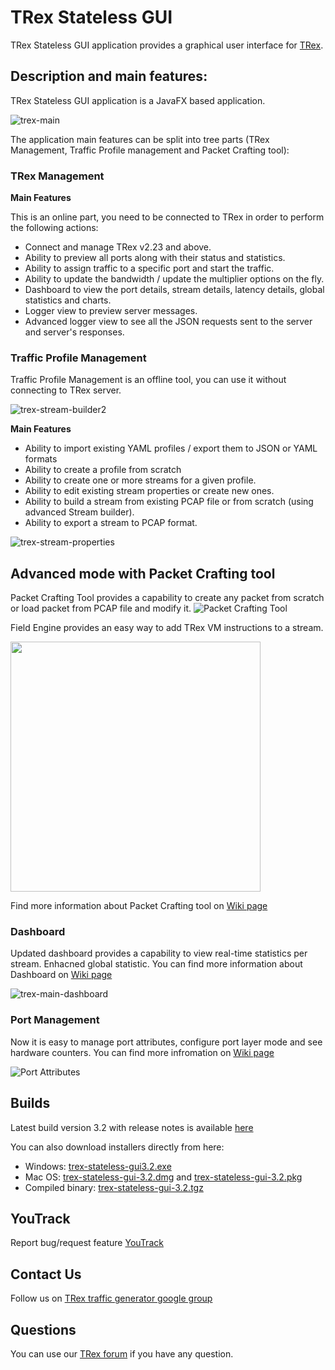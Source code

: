 # TRex Stateless GUI

TRex Stateless GUI application provides a graphical user interface for [TRex](https://trex-tgn.cisco.com/ "TRex").

## Description and main features:

TRex Stateless GUI application is a JavaFX based application.

![trex-main](https://cloud.githubusercontent.com/assets/11919839/25692283/8071acc2-30cb-11e7-9c98-ebd9bcbbce0e.png)

The application main features can be split into tree parts (TRex Management, Traffic Profile management and Packet Crafting tool):

### TRex Management

**Main Features**

This is an online part, you need to be connected to TRex in order to perform the following actions:

- Connect and manage TRex v2.23 and above.
- Ability to preview all ports along with their status and statistics.
- Ability to assign traffic to a specific port and start the traffic.
- Ability to update the bandwidth / update the multiplier options on the fly.
- Dashboard to view the port details, stream details, latency details, global statistics and charts.
- Logger view to preview server messages.
- Advanced logger view to see all the JSON requests sent to the server and server's responses.

### Traffic Profile Management

Traffic Profile Management is an offline tool, you can use it without connecting to TRex server.

![trex-stream-builder2](https://cloud.githubusercontent.com/assets/11919839/25692282/806f5954-30cb-11e7-853d-bda585ce2d9d.png)

**Main Features**

- Ability to import existing YAML profiles / export them to JSON or YAML formats
- Ability to create a profile from scratch
- Ability to create one or more streams for a given profile.
- Ability to edit existing stream properties or create new ones.
- Ability to build a stream from existing PCAP file or from scratch (using advanced Stream builder).
- Ability to export a stream to PCAP format.

![trex-stream-properties](https://cloud.githubusercontent.com/assets/11919839/25692285/8076aa92-30cb-11e7-9931-61fea6d6fb48.png)

## Advanced mode with Packet Crafting tool
Packet Crafting Tool provides a capability to create any packet from scratch or load packet from PCAP file and modify it.
![Packet Crafting Tool](https://raw.githubusercontent.com/kisel/trex-packet-editor-gui/master/docs/trex-packet-editor-main-dlg.png)

Field Engine provides an easy way to add TRex VM instructions to a stream.

<img src="https://cloud.githubusercontent.com/assets/2825175/20897636/b69ef016-bb55-11e6-8d7e-0e68c3c22311.png" width="400">

Find more information about Packet Crafting tool on [Wiki page](https://github.com/cisco-system-traffic-generator/trex-stateless-gui/wiki#packet-editor)
 
### Dashboard

Updated dashboard provides a capability to view real-time statistics per stream. Enhacned global statistic. You can find more information about Dashboard on [Wiki page](https://github.com/cisco-system-traffic-generator/trex-stateless-gui/wiki#dashboard)

![trex-main-dashboard](https://cloud.githubusercontent.com/assets/11919839/25692284/8073163e-30cb-11e7-8f2d-f442c44993c1.png)

### Port Management
 
Now it is easy to manage port attributes, configure port layer mode and see hardware counters. You can find more infromation on [Wiki page](https://github.com/cisco-system-traffic-generator/trex-stateless-gui/wiki#port-management)

![Port Attributes](https://cloud.githubusercontent.com/assets/2825175/25737935/93aaad6e-31a4-11e7-8d27-b51b3dd3d8c2.png)

##  Builds 

Latest build version 3.2 with release notes is available [here](https://github.com/cisco-system-traffic-generator/trex-stateless-gui/releases/tag/v3.2)

You can also download installers directly from here:
 - Windows: [trex-stateless-gui3.2.exe](https://github.com/cisco-system-traffic-generator/trex-stateless-gui/releases/download/v3.2/trex-stateless-gui3.2.exe)
 - Mac OS: [trex-stateless-gui-3.2.dmg](https://github.com/cisco-system-traffic-generator/trex-stateless-gui/releases/download/v3.2/trex-stateless-gui-3.2.dmg) and [trex-stateless-gui-3.2.pkg](https://github.com/cisco-system-traffic-generator/trex-stateless-gui/releases/download/v3.2/trex-stateless-gui-3.2.pkg)
 - Compiled binary: [trex-stateless-gui-3.2.tgz](https://github.com/cisco-system-traffic-generator/trex-stateless-gui/releases/download/v3.2/trex-stateless-gui-3.2.tgz)

## YouTrack

Report bug/request feature [YouTrack](http://trex-tgn.cisco.com/youtrack/issues)

##  Contact Us

Follow us on [TRex traffic generator google group](https://groups.google.com/forum/#!forum/trex-tgn)

##  Questions

You can use our [TRex forum](https://groups.google.com/forum/#!forum/trex-tgn) if you have any question.








